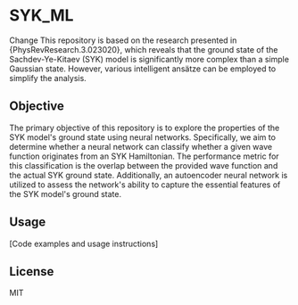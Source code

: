 # SYK_ML
Change
This repository is based on the research presented in {PhysRevResearch.3.023020}, which reveals that the ground state of the Sachdev-Ye-Kitaev (SYK) model is significantly more complex than a simple Gaussian state. However, various intelligent ansätze can be employed to simplify the analysis.

## Objective

The primary objective of this repository is to explore the properties of the SYK model's ground state using neural networks. Specifically, we aim to determine whether a neural network can classify whether a given wave function originates from an SYK Hamiltonian. The performance metric for this classification is the overlap between the provided wave function and the actual SYK ground state. Additionally, an autoencoder neural network is utilized to assess the network's ability to capture the essential features of the SYK model's ground state.


## Usage

[Code examples and usage instructions]


## License

MIT


